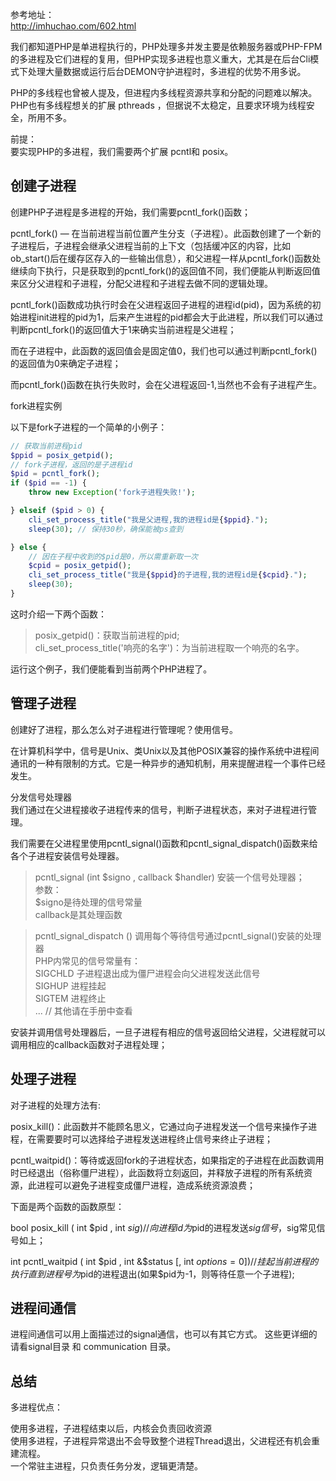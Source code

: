 
参考地址：  
http://imhuchao.com/602.html  
  
  
我们都知道PHP是单进程执行的，PHP处理多并发主要是依赖服务器或PHP-FPM的多进程及它们进程的复用，但PHP实现多进程也意义重大，尤其是在后台Cli模式下处理大量数据或运行后台DEMON守护进程时，多进程的优势不用多说。  
  
PHP的多线程也曾被人提及，但进程内多线程资源共享和分配的问题难以解决。PHP也有多线程想关的扩展 pthreads ，但据说不太稳定，且要求环境为线程安全，所用不多。  
  
  
前提：  
要实现PHP的多进程，我们需要两个扩展 pcntl和 posix。  
  
  
创建子进程  
------------
创建PHP子进程是多进程的开始，我们需要pcntl_fork()函数；  
  
pcntl_fork() — 在当前进程当前位置产生分支（子进程）。此函数创建了一个新的子进程后，子进程会继承父进程当前的上下文（包括缓冲区的内容，比如ob_start()后在缓存区存入的一些输出信息），和父进程一样从pcntl_fork()函数处继续向下执行，只是获取到的pcntl_fork()的返回值不同，我们便能从判断返回值来区分父进程和子进程，分配父进程和子进程去做不同的逻辑处理。  
  
pcntl_fork()函数成功执行时会在父进程返回子进程的进程id(pid)，因为系统的初始进程init进程的pid为1，后来产生进程的pid都会大于此进程，所以我们可以通过判断pcntl_fork()的返回值大于1来确实当前进程是父进程；  
  
而在子进程中，此函数的返回值会是固定值0，我们也可以通过判断pcntl_fork()的返回值为0来确定子进程；  
  
而pcntl_fork()函数在执行失败时，会在父进程返回-1,当然也不会有子进程产生。  
  
fork进程实例  
  
以下是fork子进程的一个简单的小例子：  
```php
// 获取当前进程pid
$ppid = posix_getpid();
// fork子进程，返回的是子进程id
$pid = pcntl_fork();
if ($pid == -1) {
	throw new Exception('fork子进程失败!');

} elseif ($pid > 0) {
	cli_set_process_title("我是父进程,我的进程id是{$ppid}.");
	sleep(30); // 保持30秒，确保能被ps查到

} else {
	// 因在子程中收到的$pid是0，所以需重新取一次
	$cpid = posix_getpid();
	cli_set_process_title("我是{$ppid}的子进程,我的进程id是{$cpid}.");
	sleep(30);
}
```
  
这时介绍一下两个函数：  
  
> posix_getpid()：获取当前进程的pid;  
>  cli_set_process_title('响亮的名字')：为当前进程取一个响亮的名字。  
   
运行这个例子，我们便能看到当前两个PHP进程了。   
  
  
  
管理子进程  
------------
创建好了进程，那么怎么对子进程进行管理呢？使用信号。  
  
在计算机科学中，信号是Unix、类Unix以及其他POSIX兼容的操作系统中进程间通讯的一种有限制的方式。它是一种异步的通知机制，用来提醒进程一个事件已经发生。  
  
分发信号处理器  
我们通过在父进程接收子进程传来的信号，判断子进程状态，来对子进程进行管理。  
  
我们需要在父进程里使用pcntl_signal()函数和pcntl_signal_dispatch()函数来给各个子进程安装信号处理器。  
  
> pcntl_signal (int $signo , callback $handler) 安装一个信号处理器；   
>  参数：  
> $signo是待处理的信号常量    
> callback是其处理函数   
  
  
> pcntl_signal_dispatch () 调用每个等待信号通过pcntl_signal()安装的处理器  
PHP内常见的信号常量有：  
>    SIGCHLD     子进程退出成为僵尸进程会向父进程发送此信号  
>    SIGHUP      进程挂起  
>    SIGTEM      进程终止  
>    ...         // 其他请在手册中查看  
  
安装并调用信号处理器后，一旦子进程有相应的信号返回给父进程，父进程就可以调用相应的callback函数对子进程处理；  
  
  
处理子进程  
------------
对子进程的处理方法有:  
   
posix_kill()：此函数并不能顾名思义，它通过向子进程发送一个信号来操作子进程，在需要要时可以选择给子进程发送进程终止信号来终止子进程；  
  
pcntl_waitpid()：等待或返回fork的子进程状态，如果指定的子进程在此函数调用时已经退出（俗称僵尸进程），此函数将立刻返回，并释放子进程的所有系统资源，此进程可以避免子进程变成僵尸进程，造成系统资源浪费；  
  
下面是两个函数的函数原型：  

bool posix_kill ( int $pid , int $sig ) // 向进程id为$pid的进程发送$sig信号，$sig常见信号如上；  
  
int pcntl_waitpid ( int $pid , int &$status [, int $options = 0 ] )  //   挂起当前进程的执行直到进程号为$pid的进程退出(如果$pid为-1，则等待任意一个子进程);  



进程间通信
------------
进程间通信可以用上面描述过的signal通信，也可以有其它方式。
这些更详细的请看signal目录 和 communication 目录。

  
  
总结
------------
  
多进程优点：  
  
使用多进程，子进程结束以后，内核会负责回收资源  
使用多进程，子进程异常退出不会导致整个进程Thread退出，父进程还有机会重建流程。  
一个常驻主进程，只负责任务分发，逻辑更清楚。  
  
  
  









